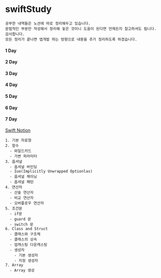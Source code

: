 # swiftStudy
```
공부한 내역들은 노션에 따로 정리해두고 있습니다.   
문법적인 부분만 작성해서 정리해 놓은 것이니 도움이 된다면 언제든지 참고하셔도 됩니다.   
감사합니다.   
모든 정리가 끝나면 앱개발 하는 방향으로 내용을 추가 정리하도록 하겠습니다.   
```

#### 1 Day   
#### 2 Day
#### 3 Day
#### 4 Day
#### 5 Day   
#### 6 Day
#### 7 Day

[Swift Notion](https://www.notion.so/Swift-2e5eef3f8e0b4988908ebd6ff5b8d780)   
```   
1. 기본 자료형   
2. 함수   
  - 와일드카드
  - 가변 파라미터   
3. 옵셔널   
  - 옵셔널 바인딩   
  - Iuo(Implicitly Unwrapped Optionlas)   
  - 옵셔널 체이닝   
  - 옵셔널 패턴   
4. 연산자   
  - 산술 연산자
  - 비교 연산자
  - 오버플로우 연산자   
5. 조건문   
  - if문   
  - guard 문   
  - switch 문   
6. Class and Struct
  - 클래스와 구조체   
  - 클래스의 상속   
  - 업캐스팅 다운캐스팅   
  - 생성자   
    - 기본 생성자   
    - 지정 생성자   
7. Array
  - Array 생성
```
